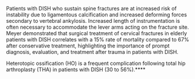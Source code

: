 Patients with DISH who sustain spine fractures are at increased risk of instability due to ligamentous calcification and increased deforming forces secondary to vertebral ankylosis. Increased length of instrumentation is often necessary to accommodate the lever arms acting on the fracture site. Meyer demonstrated that surgical treatment of cervical fractures in elderly patients with DISH correlates with a 15% rate of mortality compared to 67% after conservative treatment, highlighting the importance of prompt diagnosis, evaluation, and treatment after trauma in patients with DISH.

Heterotopic ossification (HO) is a frequent complication following total hip arthroplasty (THA) in patients with DISH (30 to 56%).****